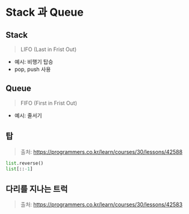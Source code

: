 # Stack 과 Queue

## Stack
> LIFO (Last in Frist Out)  
+ 예시: 비행기 탑승
+ pop, push 사용

## Queue
> FIFO (First in Frist Out)
+ 예시: 줄서기

## 탑
> 출처: https://programmers.co.kr/learn/courses/30/lessons/42588

```python
list.reverse()
list[::-1]
```

## 다리를 지나는 트럭
> 출처: https://programmers.co.kr/learn/courses/30/lessons/42583


